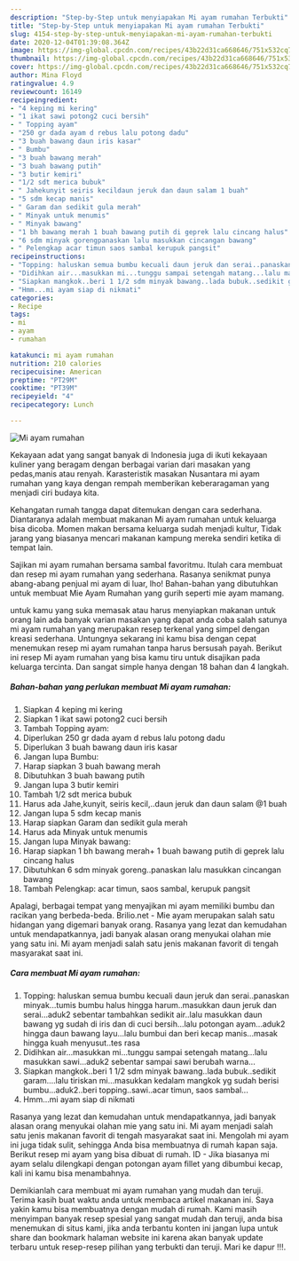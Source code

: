 ```yaml
---
description: "Step-by-Step untuk menyiapakan Mi ayam rumahan Terbukti"
title: "Step-by-Step untuk menyiapakan Mi ayam rumahan Terbukti"
slug: 4154-step-by-step-untuk-menyiapakan-mi-ayam-rumahan-terbukti
date: 2020-12-04T01:39:08.364Z
image: https://img-global.cpcdn.com/recipes/43b22d31ca668646/751x532cq70/mi-ayam-rumahan-foto-resep-utama.jpg
thumbnail: https://img-global.cpcdn.com/recipes/43b22d31ca668646/751x532cq70/mi-ayam-rumahan-foto-resep-utama.jpg
cover: https://img-global.cpcdn.com/recipes/43b22d31ca668646/751x532cq70/mi-ayam-rumahan-foto-resep-utama.jpg
author: Mina Floyd
ratingvalue: 4.9
reviewcount: 16149
recipeingredient:
- "4 keping mi kering"
- "1 ikat sawi potong2 cuci bersih"
- " Topping ayam"
- "250 gr dada ayam d rebus lalu potong dadu"
- "3 buah bawang daun iris kasar"
- " Bumbu"
- "3 buah bawang merah"
- "3 buah bawang putih"
- "3 butir kemiri"
- "1/2 sdt merica bubuk"
- " Jahekunyit seiris kecildaun jeruk dan daun salam 1 buah"
- "5 sdm kecap manis"
- " Garam dan sedikit gula merah"
- " Minyak untuk menumis"
- " Minyak bawang"
- "1 bh bawang merah 1 buah bawang putih di geprek lalu cincang halus"
- "6 sdm minyak gorengpanaskan lalu masukkan cincangan bawang"
- " Pelengkap acar timun saos sambal kerupuk pangsit"
recipeinstructions:
- "Topping: haluskan semua bumbu kecuali daun jeruk dan serai..panaskan minyak...tumis bumbu halus hingga harum..masukkan daun jeruk dan serai...aduk2 sebentar tambahkan sedikit air..lalu masukkan daun bawang yg sudah di iris dan di cuci bersih...lalu potongan ayam...aduk2 hingga daun bawang layu...lalu bumbui dan beri kecap manis...masak hingga kuah menyusut..tes rasa"
- "Didihkan air...masukkan mi...tunggu sampai setengah matang...lalu masukkan sawi...aduk2 sebentar sampai sawi berubah warna..."
- "Siapkan mangkok..beri 1 1/2 sdm minyak bawang..lada bubuk..sedikit garam....lalu tiriskan mi...masukkan kedalam mangkok yg sudah berisi bumbu...aduk2..beri topping..sawi..acar timun, saos sambal..."
- "Hmm...mi ayam siap di nikmati"
categories:
- Recipe
tags:
- mi
- ayam
- rumahan

katakunci: mi ayam rumahan 
nutrition: 210 calories
recipecuisine: American
preptime: "PT29M"
cooktime: "PT39M"
recipeyield: "4"
recipecategory: Lunch

---
```



![Mi ayam rumahan](https://img-global.cpcdn.com/recipes/43b22d31ca668646/751x532cq70/mi-ayam-rumahan-foto-resep-utama.jpg)

Kekayaan adat yang sangat banyak di Indonesia juga di ikuti kekayaan kuliner yang beragam dengan berbagai varian dari masakan yang pedas,manis atau renyah. Karasteristik masakan Nusantara mi ayam rumahan yang kaya dengan rempah memberikan keberaragaman yang menjadi ciri budaya kita.


Kehangatan rumah tangga dapat ditemukan dengan cara sederhana. Diantaranya adalah membuat makanan Mi ayam rumahan untuk keluarga bisa dicoba. Momen makan bersama keluarga sudah menjadi kultur, Tidak jarang yang biasanya mencari makanan kampung mereka sendiri ketika di tempat lain.

Sajikan mi ayam rumahan bersama sambal favoritmu. Itulah cara membuat dan resep mi ayam rumahan yang sederhana. Rasanya senikmat punya abang-abang penjual mi ayam di luar, lho! Bahan-bahan yang dibutuhkan untuk membuat Mie Ayam Rumahan yang gurih seperti mie ayam mamang.

untuk kamu yang suka memasak atau harus menyiapkan makanan untuk orang lain ada banyak varian masakan yang dapat anda coba salah satunya mi ayam rumahan yang merupakan resep terkenal yang simpel dengan kreasi sederhana. Untungnya sekarang ini kamu bisa dengan cepat menemukan resep mi ayam rumahan tanpa harus bersusah payah.
Berikut ini resep Mi ayam rumahan yang bisa kamu tiru untuk disajikan pada keluarga tercinta. Dan sangat simple hanya dengan 18 bahan dan 4 langkah.


<!--inarticleads1-->

##### Bahan-bahan yang perlukan membuat Mi ayam rumahan:

1. Siapkan 4 keping mi kering
1. Siapkan 1 ikat sawi potong2 cuci bersih
1. Tambah  Topping ayam:
1. Diperlukan 250 gr dada ayam d rebus lalu potong dadu
1. Diperlukan 3 buah bawang daun iris kasar
1. Jangan lupa  Bumbu:
1. Harap siapkan 3 buah bawang merah
1. Dibutuhkan 3 buah bawang putih
1. Jangan lupa 3 butir kemiri
1. Tambah 1/2 sdt merica bubuk
1. Harus ada  Jahe,kunyit, seiris kecil,..daun jeruk dan daun salam @1 buah
1. Jangan lupa 5 sdm kecap manis
1. Harap siapkan  Garam dan sedikit gula merah
1. Harus ada  Minyak untuk menumis
1. Jangan lupa  Minyak bawang:
1. Harap siapkan 1 bh bawang merah+ 1 buah bawang putih di geprek lalu cincang halus
1. Dibutuhkan 6 sdm minyak goreng..panaskan lalu masukkan cincangan bawang
1. Tambah  Pelengkap: acar timun, saos sambal, kerupuk pangsit


Apalagi, berbagai tempat yang menyajikan mi ayam memiliki bumbu dan racikan yang berbeda-beda. Brilio.net - Mie ayam merupakan salah satu hidangan yang digemari banyak orang. Rasanya yang lezat dan kemudahan untuk mendapatkannya, jadi banyak alasan orang menyukai olahan mie yang satu ini. Mi ayam menjadi salah satu jenis makanan favorit di tengah masyarakat saat ini. 

<!--inarticleads2-->

##### Cara membuat  Mi ayam rumahan:

1. Topping: haluskan semua bumbu kecuali daun jeruk dan serai..panaskan minyak...tumis bumbu halus hingga harum..masukkan daun jeruk dan serai...aduk2 sebentar tambahkan sedikit air..lalu masukkan daun bawang yg sudah di iris dan di cuci bersih...lalu potongan ayam...aduk2 hingga daun bawang layu...lalu bumbui dan beri kecap manis...masak hingga kuah menyusut..tes rasa
1. Didihkan air...masukkan mi...tunggu sampai setengah matang...lalu masukkan sawi...aduk2 sebentar sampai sawi berubah warna...
1. Siapkan mangkok..beri 1 1/2 sdm minyak bawang..lada bubuk..sedikit garam....lalu tiriskan mi...masukkan kedalam mangkok yg sudah berisi bumbu...aduk2..beri topping..sawi..acar timun, saos sambal...
1. Hmm...mi ayam siap di nikmati


Rasanya yang lezat dan kemudahan untuk mendapatkannya, jadi banyak alasan orang menyukai olahan mie yang satu ini. Mi ayam menjadi salah satu jenis makanan favorit di tengah masyarakat saat ini. Mengolah mi ayam ini juga tidak sulit, sehingga Anda bisa membuatnya di rumah kapan saja. Berikut resep mi ayam yang bisa dibuat di rumah. ID - Jika biasanya mi ayam selalu dilengkapi dengan potongan ayam fillet yang dibumbui kecap, kali ini kamu bisa menambahnya. 

Demikianlah cara membuat mi ayam rumahan yang mudah dan teruji. Terima kasih buat waktu anda untuk membaca artikel makanan ini. Saya yakin kamu bisa membuatnya dengan mudah di rumah. Kami masih menyimpan banyak resep spesial yang sangat mudah dan teruji, anda bisa menemukan di situs kami, jika anda terbantu konten ini jangan lupa untuk share dan bookmark halaman website ini karena akan banyak update terbaru untuk resep-resep pilihan yang terbukti dan teruji. Mari ke dapur !!!. 

